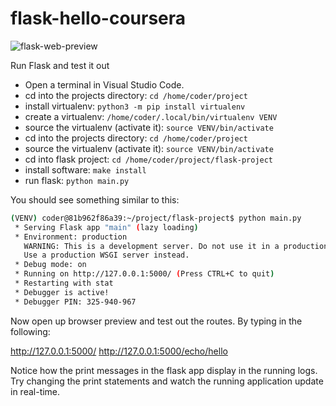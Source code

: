 # flask-hello-coursera

![flask-web-preview](https://user-images.githubusercontent.com/58792/107861108-7ddbfa80-6e11-11eb-906f-127ea68c50c8.png)

Run Flask and test it out

* Open a terminal in Visual Studio Code.
* c​d into the projects directory:  `cd /home/coder/project`
* install virtualenv:  `python3 -m pip install virtualenv`
* c​reate a virtualenv: `/home/coder/.local/bin/virtualenv VENV`
* s​ource the virtualenv (activate it):  `source VENV/bin/activate`
* cd into the projects directory:  `cd /home/coder/project`
* source the virtualenv (activate it):  `source VENV/bin/activate`
* cd into flask project:  `cd /home/coder/project/flask-project`
* install software:  `make install`
* run flask:  `python main.py`

You should see something similar to this:

```bash
(VENV) coder@81b962f86a39:~/project/flask-project$ python main.py 
 * Serving Flask app "main" (lazy loading)
 * Environment: production
   WARNING: This is a development server. Do not use it in a production deployment.
   Use a production WSGI server instead.
 * Debug mode: on
 * Running on http://127.0.0.1:5000/ (Press CTRL+C to quit)
 * Restarting with stat
 * Debugger is active!
 * Debugger PIN: 325-940-967
 ```

Now open up browser preview and test out the routes.  By typing in the following:

http://127.0.0.1:5000/
http://127.0.0.1:5000/echo/hello

Notice how the print messages in the flask app display in the running logs.
Try changing the print statements and watch the running application update in real-time.
